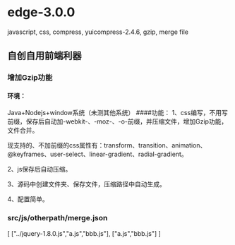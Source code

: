 # edge-3.0.0
javascript, css, compress, yuicompress-2.4.6, gzip, merge file

## 自创自用前端利器
###  增加Gzip功能
#### 环境：
Java+Nodejs+window系统（未测其他系统）
####功能：
1、css编写，不用写前缀，保存后自动加-webkit-、-moz-、-o-前缀，并压缩文件，增加Gzip功能，文件合并。

现支持的、不加前缀的css属性有：transform、transition、animation、@keyframes、user-select、linear-gradient、radial-gradient。

2、js保存后自动压缩。

3、源码中创建文件夹、保存文件，压缩路径中自动生成。

4、配置简单。

### src/js/otherpath/merge.json
[
  ["../jquery-1.8.0.js","a.js","bbb.js"],
  ["a.js","bbb.js"]
]
